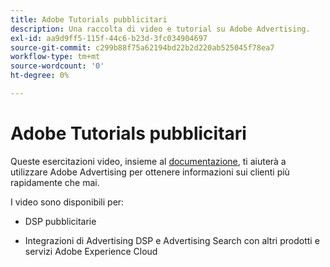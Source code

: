 ```yaml
---
title: Adobe Tutorials pubblicitari
description: Una raccolta di video e tutorial su Adobe Advertising.
exl-id: aa9d9ff5-115f-44c6-b23d-3fc034904697
source-git-commit: c299b88f75a62194bd22b2d220ab525045f78ea7
workflow-type: tm+mt
source-wordcount: '0'
ht-degree: 0%

---
```


# Adobe Tutorials pubblicitari

Queste esercitazioni video, insieme al [documentazione](https://experienceleague.adobe.com/docs/advertising-cloud.html), ti aiuterà a utilizzare Adobe Advertising per ottenere informazioni sui clienti più rapidamente che mai.

I video sono disponibili per:

* DSP pubblicitarie

* Integrazioni di Advertising DSP e Advertising Search con altri prodotti e servizi Adobe Experience Cloud

<!--
See other -learn tutorials landing pages to get ideas for additional content
-->

